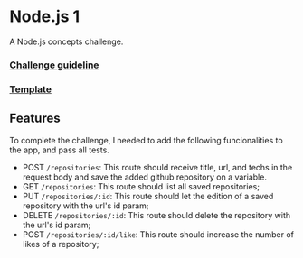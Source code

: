 # Node.js 1
A Node.js concepts challenge.

### [Challenge guideline](https://github.com/Rocketseat/bootcamp-gostack-desafios/tree/master/desafio-conceitos-nodejs)
### [Template](https://github.com/Rocketseat/gostack-template-conceitos-nodejs)

## Features

To complete the challenge, I needed to add the following funcionalities to the app, and pass all tests.

* POST ``/repositories``: This route should receive title, url, and techs in the request body and save the added github repository on a variable.
* GET ``/repositories``: This route should list all saved repositories;
* PUT ``/repositories/:id``: This route should let the edition of a saved repository with the url's id param;
* DELETE ``/repositories/:id``: This route should delete the repository with the url's id param;
* POST ``/repositories/:id/like``: This route should increase the number of likes of a repository;
